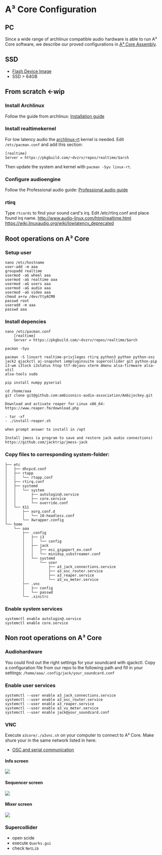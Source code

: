 # A³ Core Configuration
## PC
Since a wide range of archlinux compatible audio hardware is able to run A³ Core software, we describe our proved configurations in [A³ Core Assembly](https://doc.a3-audio.com/assembly/core.html).

## SSD
- [Flash Device Image](https://doc.a3-audio.com/development/imaging.html)
- SSD > 64GB

## From scratch <-wip
### Install Archlinux
Follow the guide from archlinux: [Installation guide](https://wiki.archlinux.org/title/Installation_guide)

### Install realtimekernel
For low latency audio the [archlinux-rt](https://aur.archlinux.org/packages/linux-rt) kernel is needed. Edit ```/etc/pacman.conf``` and add this section:
```
[realtime]
Server = https://pkgbuild.com/~dvzrv/repos/realtime/$arch
```
Then update the system and kernel with ```pacman -Syu linux-rt```.

### Configure audioengine
Follow the Professional audio guide: [Professional audio guide](https://wiki.archlinux.org/title/Professional_audio)

### rtirq
Type ```rtcards```  to find your sound card's irq. Edit /etc/rtirq.conf and place found irq name.
http://www.audio-linux.com/html/realtime.html
https://wiki.linuxaudio.org/wiki/lowlatency_deprecated


## Root operations on A³ Core
### Setup user
``` 
nano /etc/hostname
user-add -m aaa
groupadd realtime
usermod -aG wheel aaa
usermod -aG realtime aaa
usermod -aG users aaa
usermod -aG audio aaa
usermod -aG video aaa
chmod a+rw /dev/ttyACM0
passwd root
useradd -m aaa
passwd aaa
``` 
### Install depencies
```
nano /etc/pacman.conf
	[realtime]
	Server = https://pkgbuild.com/~dvzrv/repos/realtime/$arch

pacman -Syu

pacman -S linuxrt realtime-privileges rtirq python3 python python-osc jack2 qjackctl aj-snapshot iempluginsuite supercollider git python-pip i3-wm i3lock i3status htop ttf-dejavu xterm dmenu alsa-firmware alsa-util
alsa-tools sudo

pip install numpy pyserial

cd /home/aaa
git clone git@github.com:ambisonics-audio-association/Ambijockey.git

Download and activate reaper for Linux x86_64:
https://www.reaper.fm/download.php

- tar -xf 
- ./install-reaper.sh 

when prompt answer to install in /opt

Install jmess (a program to save and restore jack audio connections)
https://github.com/jacktrip/jmess-jack
```
### Copy files to corresponding system-folder:
```
├── etc
│   ├── dhcpcd.conf
│   ├── rtapp
│   │   └── rtapp.conf
│   ├── rtirq.conf
│   ├── systemd
│   │   └── system
│   │       ├── autologin@.service
│   │       ├── core.service
│   │       └── override.conf
│   └── X11
│       ├── xorg.conf.d
│       │   └── 10-headless.conf
│       └── Xwrapper.config
└── home
    └── aaa
        ├── .config
        │   ├── i3
        │   │   └── config
        │   ├── jack
        │   │   ├── esi_gigaport_ex.conf
        │   │   └── minidsp_usbstreamer.conf
        │   └── systemd
        │       └── user
        │           ├── a3_jack_connections.service
        │           ├── a3_osc_router.service
        │           ├── a3_reaper.service
        │           └── a3_vu_meter.service
        ├── .vnc
        │   ├── config
        │   └── passwd
        └── .xinitrc
```

### Enable system services
```
systemctl enable autologin@.service
systemctl enable core.service
```

## Non root operations on A³ Core
### Audiohardware
You could find out the right settings for your soundcard with qjackctl. Copy a configuration file from our repo to the following path and fill in your settings:
```/home/aaa/.config/jack/your_soundcard.conf```

### Enable user services
```
systemctl --user enable a3_jack_connections.service
systemctl --user enable a3_osc_router.service
systemctl --user enable a3_reaper.service
systemctl --user enable a3_vu_meter.service
systemctl --user enable jack@your_soundcard.conf
```

### VNC
Execute ```a3core/./a3vnc.sh``` on your computer to connect to A³ Core. Make shure your in the same network listed in here: 
- [OSC and serial communication](https://doc.a3-audio.com/development/osc.html)

#### Info screen
![](pics_configuration/a3_core_screen_info.png)
#### Sequencer  screen
![](pics_configuration/a3_core_screen_sequencer.png)
#### Mixer screen
![](pics_configuration/a3_core_screen_mixer.png)

### Supercollider
- open scide
- execute ```Quarks.gui```
- check ```NetLib```